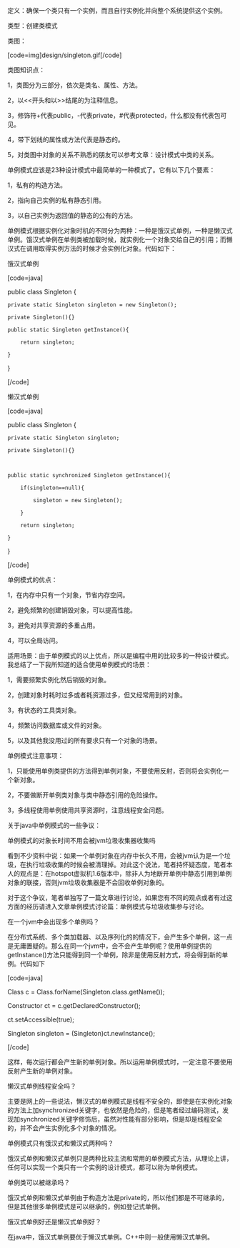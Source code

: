 定义：确保一个类只有一个实例，而且自行实例化并向整个系统提供这个实例。
类型：创建类模式
类图：
[code=img]design/singleton.gif[/code]
类图知识点：
1，类图分为三部分，依次是类名、属性、方法。
2，以<<开头和以>>结尾的为注释信息。
3，修饰符+代表public，-代表private，#代表protected，什么都没有代表包可见。
4，带下划线的属性或方法代表是静态的。
5，对类图中对象的关系不熟悉的朋友可以参考文章：设计模式中类的关系。
单例模式应该是23种设计模式中最简单的一种模式了。它有以下几个要素：
1，私有的构造方法。
2，指向自己实例的私有静态引用。
3，以自己实例为返回值的静态的公有的方法。
单例模式根据实例化对象时机的不同分为两种：一种是饿汉式单例，一种是懒汉式单例。饿汉式单例在单例类被加载时候，就实例化一个对象交给自己的引用；而懒汉式在调用取得实例方法的时候才会实例化对象。代码如下：
饿汉式单例
[code=java]
public class Singleton {  
    private static Singleton singleton = new Singleton();  
    private Singleton(){}  
    public static Singleton getInstance(){  
        return singleton;  
    }  
}
[/code] 
懒汉式单例
[code=java]
public class Singleton {  
    private static Singleton singleton;  
    private Singleton(){}  
      
    public static synchronized Singleton getInstance(){  
        if(singleton==null){  
            singleton = new Singleton();  
        }  
        return singleton;  
    }  
}  
[/code]
单例模式的优点：
1，在内存中只有一个对象，节省内存空间。
2，避免频繁的创建销毁对象，可以提高性能。
3，避免对共享资源的多重占用。
4，可以全局访问。
适用场景：由于单例模式的以上优点，所以是编程中用的比较多的一种设计模式。我总结了一下我所知道的适合使用单例模式的场景：
1，需要频繁实例化然后销毁的对象。
2，创建对象时耗时过多或者耗资源过多，但又经常用到的对象。
3，有状态的工具类对象。
4，频繁访问数据库或文件的对象。
5，以及其他我没用过的所有要求只有一个对象的场景。
单例模式注意事项：
1，只能使用单例类提供的方法得到单例对象，不要使用反射，否则将会实例化一个新对象。
2，不要做断开单例类对象与类中静态引用的危险操作。
3，多线程使用单例使用共享资源时，注意线程安全问题。
关于java中单例模式的一些争议：
单例模式的对象长时间不用会被jvm垃圾收集器收集吗
看到不少资料中说：如果一个单例对象在内存中长久不用，会被jvm认为是一个垃圾，在执行垃圾收集的时候会被清理掉。对此这个说法，笔者持怀疑态度，笔者本人的观点是：在hotspot虚拟机1.6版本中，除非人为地断开单例中静态引用到单例对象的联接，否则jvm垃圾收集器是不会回收单例对象的。
对于这个争议，笔者单独写了一篇文章进行讨论，如果您有不同的观点或者有过这方面的经历请进入文章单例模式讨论篇：单例模式与垃圾收集参与讨论。
在一个jvm中会出现多个单例吗？
在分布式系统、多个类加载器、以及序列化的的情况下，会产生多个单例，这一点是无庸置疑的。那么在同一个jvm中，会不会产生单例呢？使用单例提供的getInstance()方法只能得到同一个单例，除非是使用反射方式，将会得到新的单例。代码如下
[code=java]
Class c = Class.forName(Singleton.class.getName());  
Constructor ct = c.getDeclaredConstructor();  
ct.setAccessible(true);  
Singleton singleton = (Singleton)ct.newInstance();  
[/code]
这样，每次运行都会产生新的单例对象。所以运用单例模式时，一定注意不要使用反射产生新的单例对象。
懒汉式单例线程安全吗？
主要是网上的一些说法，懒汉式的单例模式是线程不安全的，即使是在实例化对象的方法上加synchronized关键字，也依然是危险的，但是笔者经过编码测试，发现加synchronized关键字修饰后，虽然对性能有部分影响，但是却是线程安全的，并不会产生实例化多个对象的情况。
单例模式只有饿汉式和懒汉式两种吗？
饿汉式单例和懒汉式单例只是两种比较主流和常用的单例模式方法，从理论上讲，任何可以实现一个类只有一个实例的设计模式，都可以称为单例模式。
单例类可以被继承吗？
饿汉式单例和懒汉式单例由于构造方法是private的，所以他们都是不可继承的，但是其他很多单例模式是可以继承的，例如登记式单例。
饿汉式单例好还是懒汉式单例好？
在java中，饿汉式单例要优于懒汉式单例。C++中则一般使用懒汉式单例。